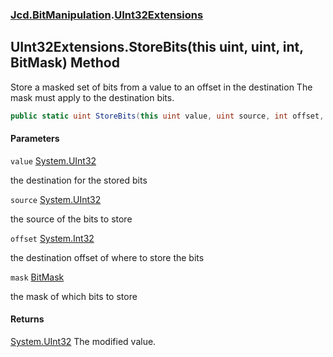 ### [Jcd.BitManipulation](Jcd.BitManipulation.md 'Jcd.BitManipulation').[UInt32Extensions](Jcd.BitManipulation.UInt32Extensions.md 'Jcd.BitManipulation.UInt32Extensions')

## UInt32Extensions.StoreBits(this uint, uint, int, BitMask) Method

Store a masked set of bits from a value to an offset in the destination
The mask must apply to the destination bits.

```csharp
public static uint StoreBits(this uint value, uint source, int offset, Jcd.BitManipulation.BitMask mask);
```
#### Parameters

<a name='Jcd.BitManipulation.UInt32Extensions.StoreBits(thisuint,uint,int,Jcd.BitManipulation.BitMask).value'></a>

`value` [System.UInt32](https://docs.microsoft.com/en-us/dotnet/api/System.UInt32 'System.UInt32')

the destination for the stored bits

<a name='Jcd.BitManipulation.UInt32Extensions.StoreBits(thisuint,uint,int,Jcd.BitManipulation.BitMask).source'></a>

`source` [System.UInt32](https://docs.microsoft.com/en-us/dotnet/api/System.UInt32 'System.UInt32')

the source of the bits to store

<a name='Jcd.BitManipulation.UInt32Extensions.StoreBits(thisuint,uint,int,Jcd.BitManipulation.BitMask).offset'></a>

`offset` [System.Int32](https://docs.microsoft.com/en-us/dotnet/api/System.Int32 'System.Int32')

the destination offset of where to store the bits

<a name='Jcd.BitManipulation.UInt32Extensions.StoreBits(thisuint,uint,int,Jcd.BitManipulation.BitMask).mask'></a>

`mask` [BitMask](Jcd.BitManipulation.BitMask.md 'Jcd.BitManipulation.BitMask')

the mask of which bits to store

#### Returns
[System.UInt32](https://docs.microsoft.com/en-us/dotnet/api/System.UInt32 'System.UInt32')
The modified value.